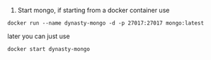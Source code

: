 1. Start mongo, if starting from a docker container use

`docker run --name dynasty-mongo -d -p 27017:27017 mongo:latest`

later you can just use

`docker start dynasty-mongo`
